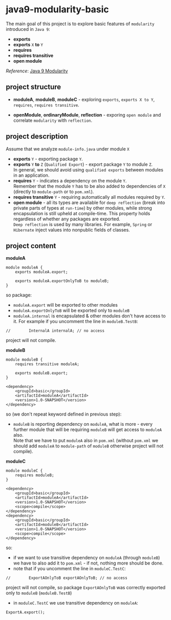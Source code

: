 # java9-modularity-basic
The main goal of this project is to explore basic features of 
`modularity` introduced in `Java 9`:  

* **exports**
* **exports** `X` **to** `Y`
* **requires**
* **requires transitive**
* **open module**

_Reference_: [Java 9 Modularity](https://www.amazon.com/Java-Modularity-Developing-Maintainable-Applications/dp/1491954167)  

## project structure
* **moduleA**, **moduleB**, **moduleC** - exploring `exports`, 
`exports X to Y`, `requires`, `requires transitive`.

* **openModule**, **ordinaryModule**, **reflection** - exporing 
`open module` and correlate `modularity` with `reflection`.

## project description
Assume that we analyze `module-info.java` under module `X`
* **exports** `Y` - exporting package `Y`.
* **exports** `Y` **to** `Z` (`Qualified Export`) - export package `Y` 
to module `Z`.  
In general, we should avoid using `qualified exports` between modules in 
an application.
* **requires** `Y` - indicates a dependency on the module `Y`.  
Remember that the module `Y` has to be also added to dependencies of `X`
(directly to `module-path` or to `pom.xml`).
* **requires transitive** `Y` - requiring automatically all modules 
required by `Y`.
* **open module** - all its types are available for `deep reflection` 
(break into private parts of types at `run-time`) by other modules, 
while strong encapsulation is still upheld at compile-time. 
This property holds regardless of whether any packages are exported.  
`Deep reflection` is used by many libraries. For example, `Spring` or 
`Hibernate` inject values into nonpublic fields of classes.

## project content
**moduleA**
```
module moduleA {
    exports moduleA.export;
    
    exports moduleA.exportOnlyToB to moduleB;
}
```
so package:
* `moduleA.export` will be exported to other modules
* `moduleA.exportOnlyToB` will be exported only to `moduleB`
* `moduleA.internal` is encapsulated & other modules don't have access 
to it. For example if you uncomment the line in `moduleB.TestB`:
```
//        InternalA internalA; // no access
```
project will not compile.  

**moduleB**
```
module moduleB {
    requires transitive moduleA;

    exports moduleB.export;
}
```
```
<dependency>
    <groupId>basic</groupId>
    <artifactId>moduleA</artifactId>
    <version>1.0-SNAPSHOT</version>
</dependency>
```
so (we don't repeat keyword defined in previous step):
* `moduleB` is reporting dependency on `moduleA`, what is more - every
further module that will be requiring `moduleB` will get access to 
`moduleA` also.  
Note that we have to put `moduleA` also in `pom.xml` (without `pom.xml` 
we should add `moduleA` to `module-path` of `moduleB` otherwise project 
will not compile).

**moduleC**
```
module moduleC {
    requires moduleB;
}
```
```
<dependency>
    <groupId>basic</groupId>
    <artifactId>moduleA</artifactId>
    <version>1.0-SNAPSHOT</version>
    <scope>compile</scope>
</dependency>
<dependency>
    <groupId>basic</groupId>
    <artifactId>moduleB</artifactId>
    <version>1.0-SNAPSHOT</version>
    <scope>compile</scope>
</dependency>
```
so:
* if we want to use transitive dependency on `moduleA` (through 
`moduleB`) we have to also add it to `pom.xml` - if not, nothing more 
should be done.
* note that if you uncomment the line in `moduleC.TestC`:
```
//        ExportAOnlyToB exportAOnlyToB; // no access
```
project will not compile, so package `ExportAOnlyToB` was correctly 
exported only to `moduleB` (`moduleB.TestB`)
* in `moduleC.TestC` we use transitive dependency on `moduleA`:
```
ExportA.export();
```
